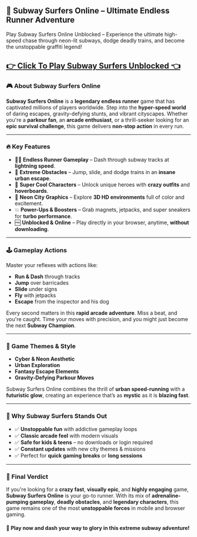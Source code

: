 ## 🚄 Subway Surfers Online – Ultimate Endless Runner Adventure

Play Subway Surfers Online Unblocked – Experience the ultimate high-speed chase through neon-lit subways, dodge deadly trains, and become the unstoppable graffiti legend!

## <a href="https://1kb.link/c745d9">👉 Click To Play Subway Surfers Unblocked 👈</a>

### 🎮 About Subway Surfers Online

**Subway Surfers Online** is a **legendary endless runner** game that has captivated millions of players worldwide. Step into the **hyper-speed world** of daring escapes, gravity-defying stunts, and vibrant cityscapes. Whether you're a **parkour fan**, an **arcade enthusiast**, or a thrill-seeker looking for an **epic survival challenge**, this game delivers **non-stop action** in every run.

---

### 🔥 Key Features

* 🏃‍♂️ **Endless Runner Gameplay** – Dash through subway tracks at **lightning speed**.
* 🚧 **Extreme Obstacles** – Jump, slide, and dodge trains in an **insane urban escape**.
* 🎨 **Super Cool Characters** – Unlock unique heroes with **crazy outfits** and **hoverboards**.
* 🌆 **Neon City Graphics** – Explore **3D HD environments** full of color and excitement.
* 💥 **Power-Ups & Boosters** – Grab magnets, jetpacks, and super sneakers for **turbo performance**.
* 🆓 **Unblocked & Online** – Play directly in your browser, anytime, **without downloading**.

---

### 🕹️ Gameplay Actions

Master your reflexes with actions like:

* **Run & Dash** through tracks
* **Jump** over barricades
* **Slide** under signs
* **Fly** with jetpacks
* **Escape** from the inspector and his dog

Every second matters in this **rapid arcade adventure**. Miss a beat, and you're caught. Time your moves with precision, and you might just become the next **Subway Champion**.

---

### 🌌 Game Themes & Style

* **Cyber & Neon Aesthetic**
* **Urban Exploration**
* **Fantasy Escape Elements**
* **Gravity-Defying Parkour Moves**

Subway Surfers Online combines the thrill of **urban speed-running** with a **futuristic glow**, creating an experience that’s as **mystic** as it is **blazing fast**.

---

### 🚀 Why Subway Surfers Stands Out

* ✅ **Unstoppable fun** with addictive gameplay loops
* ✅ **Classic arcade feel** with modern visuals
* ✅ **Safe for kids & teens** – no downloads or login required
* ✅ **Constant updates** with new city themes & missions
* ✅ Perfect for **quick gaming breaks** or **long sessions**

---

### 🎯 Final Verdict

If you're looking for a **crazy fast**, **visually epic**, and **highly engaging** game, **Subway Surfers Online** is your go-to runner. With its mix of **adrenaline-pumping gameplay**, **deadly obstacles**, and **legendary characters**, this game remains one of the most **unstoppable forces** in mobile and browser gaming.

#### 🔗 Play now and **dash your way to glory** in this **extreme subway adventure**!
